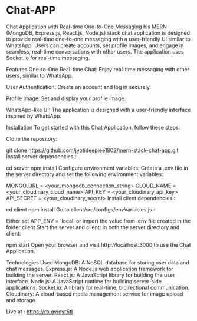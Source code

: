 # Chat-APP
Chat Application with Real-time One-to-One Messaging
his MERN (MongoDB, Express.js, React.js, Node.js) stack chat application is designed to provide real-time one-to-one messaging with a user-friendly UI similar to WhatsApp. Users can create accounts, set profile images, and engage in seamless, real-time conversations with other users. The application uses Socket.io for real-time messaging.

Features
One-to-One Real-time Chat: Enjoy real-time messaging with other users, similar to WhatsApp.

User Authentication: Create an account and log in securely.

Profile Image: Set and display your profile image.

WhatsApp-like UI: The application is designed with a user-friendly interface inspired by WhatsApp.

Installation
To get started with this Chat Application, follow these steps:

Clone the repository:

git clone https://github.com/jyotideepjee1803/mern-stack-chat-app.git
Install server dependencies :

cd server
npm install
Configure environment variables: Create a .env file in the server directory and set the following environment variables:

 MONGO_URL = <your_mongodb_connection_string>
 CLOUD_NAME = <your_cloudinary_cloud_name>
 API_KEY = <your_cloudinary_api_key>
 API_SECRET = <your_cloudinary_secret>
Install client dependencies :

cd client
npm install
Go to client/src/configs/envVariables.js :

Either set APP_ENV = 'local'
or import the value from .env file created in the folder client
Start the server and client: In both the server directory and client:

  npm start
Open your browser and visit http://localhost:3000 to use the Chat Application.

Technologies Used
MongoDB: A NoSQL database for storing user data and chat messages.
Express.js: A Node.js web application framework for building the server.
React.js: A JavaScript library for building the user interface.
Node.js: A JavaScript runtime for building server-side applications.
Socket.io: A library for real-time, bidirectional communication.
Cloudinary: A cloud-based media management service for image upload and storage.

Live at : https://rb.gy/qvr6tl

